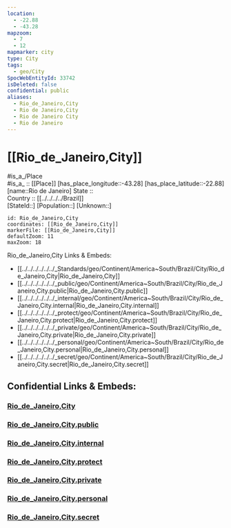 ```yaml
---
location:
  - -22.88
  - -43.28
mapzoom:
  - 7
  - 12
mapmarker: city
type: City
tags:
  - geo/City
SpocWebEntityId: 33742
isDeleted: false
confidential: public
aliases:
  - Rio_de_Janeiro,City
  - Rio de Janeiro,City
  - Rio de Janeiro City
  - Rio de Janeiro 
---
```


# [[Rio_de_Janeiro,City]] 

#is_a_/Place  
#is_a_ :: [[Place]] 
[has_place_longitude::-43.28] 
[has_place_latitude::-22.88] 
[name::Rio de Janeiro] 
State ::  
Country :: [[../../../../Brazil]]  
[StateId::] 
[Population::] 
[Unknown::] 


```leaflet
id: Rio_de_Janeiro,City
coordinates: [[Rio_de_Janeiro,City]] 
markerFile: [[Rio_de_Janeiro,City]] 
defaultZoom: 11 
maxZoom: 18
```
Rio_de_Janeiro,City Links & Embeds: 

- [[../../../../../../_Standards/geo/Continent/America~South/Brazil/City/Rio_de_Janeiro,City|Rio_de_Janeiro,City]] 
- [[../../../../../../_public/geo/Continent/America~South/Brazil/City/Rio_de_Janeiro,City.public|Rio_de_Janeiro,City.public]] 
- [[../../../../../../_internal/geo/Continent/America~South/Brazil/City/Rio_de_Janeiro,City.internal|Rio_de_Janeiro,City.internal]] 
- [[../../../../../../_protect/geo/Continent/America~South/Brazil/City/Rio_de_Janeiro,City.protect|Rio_de_Janeiro,City.protect]] 
- [[../../../../../../_private/geo/Continent/America~South/Brazil/City/Rio_de_Janeiro,City.private|Rio_de_Janeiro,City.private]] 
- [[../../../../../../_personal/geo/Continent/America~South/Brazil/City/Rio_de_Janeiro,City.personal|Rio_de_Janeiro,City.personal]] 
- [[../../../../../../_secret/geo/Continent/America~South/Brazil/City/Rio_de_Janeiro,City.secret|Rio_de_Janeiro,City.secret]] 


## Confidential Links & Embeds: 

### [Rio_de_Janeiro,City](/_Standards/Earth/Continent/America~South/Brazil/states~Brazil/Rio_de_Janeiro,State/City/Rio_de_Janeiro,City.md) 

### [Rio_de_Janeiro,City.public](/_public/Earth/Continent/America~South/Brazil/states~Brazil/Rio_de_Janeiro,State/City/Rio_de_Janeiro,City.public.md) 

### [Rio_de_Janeiro,City.internal](/_internal/Earth/Continent/America~South/Brazil/states~Brazil/Rio_de_Janeiro,State/City/Rio_de_Janeiro,City.internal.md) 

### [Rio_de_Janeiro,City.protect](/_protect/Earth/Continent/America~South/Brazil/states~Brazil/Rio_de_Janeiro,State/City/Rio_de_Janeiro,City.protect.md) 

### [Rio_de_Janeiro,City.private](/_private/Earth/Continent/America~South/Brazil/states~Brazil/Rio_de_Janeiro,State/City/Rio_de_Janeiro,City.private.md) 

### [Rio_de_Janeiro,City.personal](/_personal/Earth/Continent/America~South/Brazil/states~Brazil/Rio_de_Janeiro,State/City/Rio_de_Janeiro,City.personal.md) 

### [Rio_de_Janeiro,City.secret](/_secret/Earth/Continent/America~South/Brazil/states~Brazil/Rio_de_Janeiro,State/City/Rio_de_Janeiro,City.secret.md)

